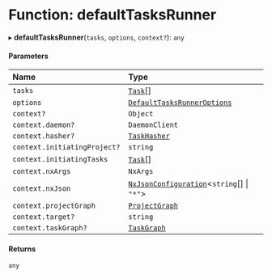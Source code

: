 # Function: defaultTasksRunner

▸ **defaultTasksRunner**(`tasks`, `options`, `context?`): `any`

#### Parameters

| Name                         | Type                                                                                       |
| :--------------------------- | :----------------------------------------------------------------------------------------- |
| `tasks`                      | [`Task`](../../devkit/documents/Task)[]                                                    |
| `options`                    | [`DefaultTasksRunnerOptions`](../../devkit/documents/DefaultTasksRunnerOptions)            |
| `context?`                   | `Object`                                                                                   |
| `context.daemon?`            | `DaemonClient`                                                                             |
| `context.hasher?`            | [`TaskHasher`](../../devkit/documents/TaskHasher)                                          |
| `context.initiatingProject?` | `string`                                                                                   |
| `context.initiatingTasks`    | [`Task`](../../devkit/documents/Task)[]                                                    |
| `context.nxArgs`             | `NxArgs`                                                                                   |
| `context.nxJson`             | [`NxJsonConfiguration`](../../devkit/documents/NxJsonConfiguration)\<`string`[] \| `"*"`\> |
| `context.projectGraph`       | [`ProjectGraph`](../../devkit/documents/ProjectGraph)                                      |
| `context.target?`            | `string`                                                                                   |
| `context.taskGraph?`         | [`TaskGraph`](../../devkit/documents/TaskGraph)                                            |

#### Returns

`any`
